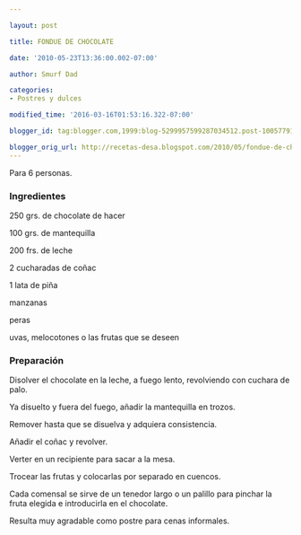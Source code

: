 ```yaml
---

layout: post

title: FONDUE DE CHOCOLATE

date: '2010-05-23T13:36:00.002-07:00'

author: Smurf Dad

categories:
- Postres y dulces

modified_time: '2016-03-16T01:53:16.322-07:00'

blogger_id: tag:blogger.com,1999:blog-5299957599287034512.post-1005779160414075197

blogger_orig_url: http://recetas-desa.blogspot.com/2010/05/fondue-de-chocolate.html
---
```


Para 6 personas.

<h3>Ingredientes</h3>

250 grs. de chocolate de hacer

100 grs. de mantequilla

200 frs. de leche

2 cucharadas de coñac

1 lata de piña

manzanas

peras

uvas, melocotones o las frutas que se deseen

<h3>Preparación</h3>

Disolver el chocolate en la leche, a fuego lento, revolviendo con cuchara de palo.

Ya disuelto y fuera del fuego, añadir la mantequilla en trozos.

Remover hasta que se disuelva y adquiera consistencia.

Añadir el coñac y revolver.

Verter en un recipiente para sacar a la mesa.

Trocear las frutas y colocarlas por separado en cuencos.

Cada comensal se sirve de un tenedor largo o un palillo para pinchar la fruta elegida e introducirla en el chocolate.

Resulta muy agradable como postre para cenas informales.

